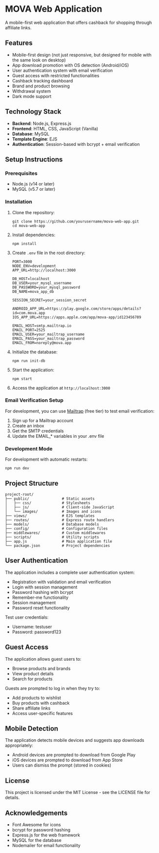 # MOVA Web Application

A mobile-first web application that offers cashback for shopping through affiliate links.

## Features

- Mobile-first design (not just responsive, but designed for mobile with the same look on desktop)
- App download promotion with OS detection (Android/iOS)
- User authentication system with email verification
- Guest access with restricted functionalities
- Cashback tracking dashboard
- Brand and product browsing
- Withdrawal system
- Dark mode support

## Technology Stack

- **Backend**: Node.js, Express.js
- **Frontend**: HTML, CSS, JavaScript (Vanilla)
- **Database**: MySQL
- **Template Engine**: EJS
- **Authentication**: Session-based with bcrypt + email verification

## Setup Instructions

### Prerequisites

- Node.js (v14 or later)
- MySQL (v5.7 or later)

### Installation

1. Clone the repository:
   ```
   git clone https://github.com/yourusername/mova-web-app.git
   cd mova-web-app
   ```

2. Install dependencies:
   ```
   npm install
   ```

3. Create `.env` file in the root directory:
   ```
   PORT=3000
   NODE_ENV=development
   APP_URL=http://localhost:3000

   DB_HOST=localhost
   DB_USER=your_mysql_username
   DB_PASSWORD=your_mysql_password
   DB_NAME=mova_app_db
   
   SESSION_SECRET=your_session_secret
   
   ANDROID_APP_URL=https://play.google.com/store/apps/details?id=com.mova.app
   IOS_APP_URL=https://apps.apple.com/app/mova-app/id123456789
   
   EMAIL_HOST=smtp.mailtrap.io
   EMAIL_PORT=2525
   EMAIL_USER=your_mailtrap_username
   EMAIL_PASS=your_mailtrap_password
   EMAIL_FROM=noreply@mova.app
   ```

4. Initialize the database:
   ```
   npm run init-db
   ```

5. Start the application:
   ```
   npm start
   ```

6. Access the application at `http://localhost:3000`

### Email Verification Setup

For development, you can use [Mailtrap](https://mailtrap.io/) (free tier) to test email verification:

1. Sign up for a Mailtrap account
2. Create an inbox
3. Get the SMTP credentials
4. Update the EMAIL_* variables in your .env file

### Development Mode

For development with automatic restarts:
```
npm run dev
```

## Project Structure

```
project-root/
├── public/               # Static assets
│   ├── css/              # Stylesheets
│   ├── js/               # Client-side JavaScript
│   └── images/           # Images and icons
├── views/                # EJS templates
├── routes/               # Express route handlers
├── models/               # Database models
├── config/               # Configuration files
├── middlewares/          # Custom middlewares
├── scripts/              # Utility scripts
├── app.js                # Main application file
└── package.json          # Project dependencies
```

## User Authentication

The application includes a complete user authentication system:

- Registration with validation and email verification
- Login with session management
- Password hashing with bcrypt
- Remember-me functionality
- Session management
- Password reset functionality

Test user credentials:
- Username: testuser
- Password: password123

## Guest Access

The application allows guest users to:
- Browse products and brands
- View product details
- Search for products

Guests are prompted to log in when they try to:
- Add products to wishlist
- Buy products with cashback
- Share affiliate links
- Access user-specific features

## Mobile Detection

The application detects mobile devices and suggests app downloads appropriately:
- Android devices are prompted to download from Google Play
- iOS devices are prompted to download from App Store
- Users can dismiss the prompt (stored in cookies)

## License

This project is licensed under the MIT License - see the LICENSE file for details.

## Acknowledgements

- Font Awesome for icons
- bcrypt for password hashing
- Express.js for the web framework
- MySQL for the database
- Nodemailer for email functionality
